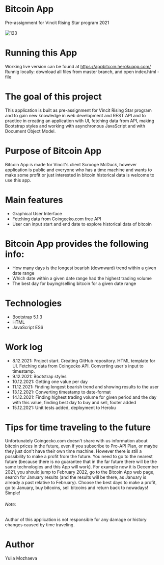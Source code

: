# Bitcoin App
Pre-assignment for Vincit Rising Star program 2021
<br />
<br />
![123](https://user-images.githubusercontent.com/85441725/146150212-9f6e276f-7467-43fb-9593-f46097389c26.png)
# Running this App
Working live version can be found at https://appbitcoin.herokuapp.com/
<br />
Runnig locally: download all files from master branch, and open index.html -file
# The goal of this project
This application is built as pre-assignment for Vincit Rising Star program and to gain new knowledge in web development and REST API and to practice in creating an application with UI, fetching data from API, making Bootstrap styles and
working with asynchronous JavaScript and with Document Object Model.
# Purpose of Bitcoin App
Bitcoin App is made for Vincit's client Scrooge McDuck, however application is public and everyone who has a time machine and wants to make some profit or just interested in bitcoin historical data is welcome to use this app. 
# Main features
* Graphical User Interface
* Fetching data from Coingecko.com free API 
* User can input start and end date to explore historical data of bitcoin
# Bitcoin App provides the following info:
* How many days is the longest bearish (downward) trend within a given date range
* Which date within a given date range had the highest trading volume
* The best day for buying/selling bitcoin for a given date range
# Technologies
* Bootstrap 5.1.3
* HTML
* JavaScript ES6
# Work log
* 8.12.2021: Project start. Creating GitHub repository. HTML template for UI. Fetching data from Coingecko API. Converting user's input to timestamp.
* 9.12.2021: Bootstrap styles
* 10.12.2021: Getting one value per day
* 11.12.2021: Finding longest bearish trend and showing results to the user
* 13.12.2021: Converting timestamp to date-format
* 14.12.2021: Finding highest trading volume for given period and the day with this value, finding best day to buy and sell, footer added
* 15.12.2021: Unit tests added, deployment to Heroku
# Tips for time traveling to the future
Unfortunately Coingecko.com doesn't share with us information about bitcoin prices in the future, even if you subscribe to Pro-API Plan, or maybe they just don't have their own time machine. However there is still a possibility to make a profit from the future. You need to go to the nearest future (because there is no guarantee that in the far future there will be the same technologies and this App will work). For example now it is December 2021, you should jump to February 2022, go to the Bitcoin App web page, search for January results (and the results will be there, as January is already a past relative to February). Choose the best days to make a profit, go to January, buy bitcoins, sell bitcoins and return back to nowadays! Simple! 
###### Note: 
Author of this application is not responsible for any damage or history changes caused by time traveling.
# Author
Yulia Mozhaeva
